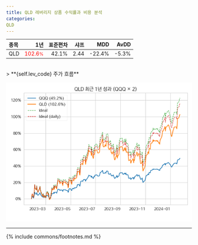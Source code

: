 ```yaml
---
title: QLD 레버리지 상품 수익률과 비용 분석
categories:
QLD
---
```

| **종목** | **1년** | **표준편차** | **샤프** | **MDD** | **AvDD** |
| :------------ | ------: | -----------: | -------: | ------: | -------: |
| QLD | <span style="color: red">102.6<small>%</small></span> | 42.1% | 2.44 | -22.4% | -5.3% |

<!-- more -->

<br>
> **{self.lev_code} 주가 흐름**<a id="price"></a>

![QLD](/lev/images/qld.png)

---
{% include commons/footnotes.md %}